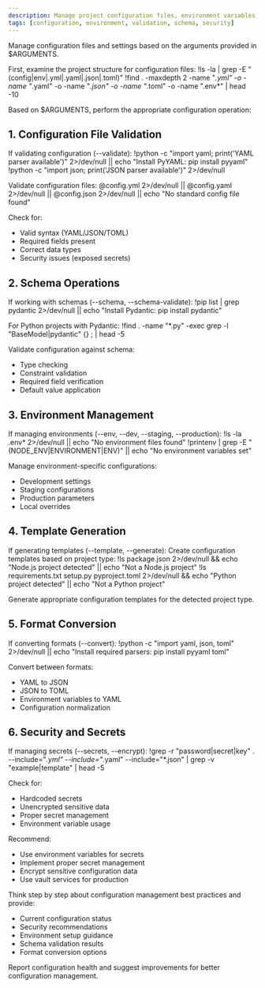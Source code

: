 ```yaml
---
description: Manage project configuration files, environment variables, and application settings
tags: [configuration, environment, validation, schema, security]
---
```


Manage configuration files and settings based on the arguments provided in $ARGUMENTS.

First, examine the project structure for configuration files:
!ls -la | grep -E "(config|env|\.yml|\.yaml|\.json|\.toml)"
!find . -maxdepth 2 -name "*.yml" -o -name "*.yaml" -o -name "*.json" -o -name "*.toml" -o -name ".env*" | head -10

Based on $ARGUMENTS, perform the appropriate configuration operation:

## 1. Configuration File Validation

If validating configuration (--validate):
!python -c "import yaml; print('YAML parser available')" 2>/dev/null || echo "Install PyYAML: pip install pyyaml"
!python -c "import json; print('JSON parser available')" 2>/dev/null

Validate configuration files:
@config.yml 2>/dev/null || @config.yaml 2>/dev/null || @config.json 2>/dev/null || echo "No standard config file found"

Check for:
- Valid syntax (YAML/JSON/TOML)
- Required fields present
- Correct data types
- Security issues (exposed secrets)

## 2. Schema Operations

If working with schemas (--schema, --schema-validate):
!pip list | grep pydantic 2>/dev/null || echo "Install Pydantic: pip install pydantic"

For Python projects with Pydantic:
!find . -name "*.py" -exec grep -l "BaseModel\|pydantic" {} \; | head -5

Validate configuration against schema:
- Type checking
- Constraint validation
- Required field verification
- Default value application

## 3. Environment Management

If managing environments (--env, --dev, --staging, --production):
!ls -la .env* 2>/dev/null || echo "No environment files found"
!printenv | grep -E "(NODE_ENV|ENVIRONMENT|ENV)" || echo "No environment variables set"

Manage environment-specific configurations:
- Development settings
- Staging configurations
- Production parameters
- Local overrides

## 4. Template Generation

If generating templates (--template, --generate):
Create configuration templates based on project type:
!ls package.json 2>/dev/null && echo "Node.js project detected" || echo "Not a Node.js project"
!ls requirements.txt setup.py pyproject.toml 2>/dev/null && echo "Python project detected" || echo "Not a Python project"

Generate appropriate configuration templates for the detected project type.

## 5. Format Conversion

If converting formats (--convert):
!python -c "import yaml, json, toml" 2>/dev/null || echo "Install required parsers: pip install pyyaml toml"

Convert between formats:
- YAML to JSON
- JSON to TOML
- Environment variables to YAML
- Configuration normalization

## 6. Security and Secrets

If managing secrets (--secrets, --encrypt):
!grep -r "password\|secret\|key" . --include="*.yml" --include="*.yaml" --include="*.json" | grep -v "example\|template" | head -5

Check for:
- Hardcoded secrets
- Unencrypted sensitive data
- Proper secret management
- Environment variable usage

Recommend:
- Use environment variables for secrets
- Implement proper secret management
- Encrypt sensitive configuration data
- Use vault services for production

Think step by step about configuration management best practices and provide:
- Current configuration status
- Security recommendations
- Environment setup guidance
- Schema validation results
- Format conversion options

Report configuration health and suggest improvements for better configuration management.

